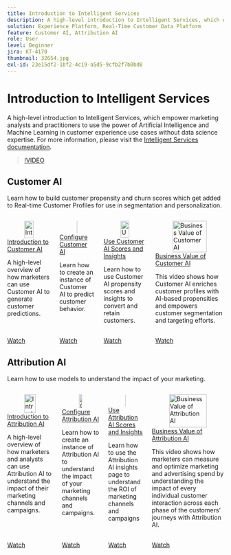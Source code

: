 ```yaml
---
title: Introduction to Intelligent Services
description: A high-level introduction to Intelligent Services, which empower marketing analysts and practitioners to use the power of Artificial Intelligence and Machine Learning in customer experience use cases without data science expertise.
solution: Experience Platform, Real-Time Customer Data Platform
feature: Customer AI, Attribution AI
role: User
level: Beginner
jira: KT-4170
thumbnail: 32654.jpg
exl-id: 23e15df2-1bf2-4c19-a5d5-9cfb2f7b0bd8
---
```

# Introduction to Intelligent Services

A high-level introduction to Intelligent Services, which empower marketing analysts and practitioners to use the power of Artificial Intelligence and Machine Learning in customer experience use cases without data science expertise. For more information, please visit the [Intelligent Services documentation](https://experienceleague.adobe.com/docs/experience-platform/intelligent-services/home.html).

>[!VIDEO](https://video.tv.adobe.com/v/32654?learn=on&enablevpops)

## Customer AI

Learn how to build customer propensity and churn scores which get added to Real-time Customer Profiles for use in segmentation and personalization.

<!-- CARDS
{cta=Watch}
* help/platform/intelligent-services/introduction-to-customer-ai.md
* help/platform/intelligent-services/configure-customer-ai.md
* help/platform/intelligent-services/use-customer-ai-scores-and-insights.md
* help/platform/intelligent-services/business-value-of-customer-ai.md
-->
<!-- START CARDS HTML - DO NOT MODIFY BY HAND -->
<div class="columns">
    <div class="column is-half-tablet is-half-desktop is-one-third-widescreen" aria-label="Introduction to Customer AI">
        <div class="card" style="height: 100%; display: flex; flex-direction: column; height: 100%;">
            <div class="card-image">
                <figure class="image x-is-16by9">
                    <a href="help/platform/intelligent-services/introduction-to-customer-ai.md" title="Introduction to Customer AI" target="_blank" rel="referrer">
                        <img class="is-bordered-r-small" src="https://video.tv.adobe.com/v/32664?format=jpeg&nocache=1740181937168" alt="Introduction to Customer AI"
                             style="width: 100%; aspect-ratio: 16 / 9; object-fit: cover; overflow: hidden; display: block; margin: auto;">
                    </a>
                </figure>
            </div>
            <div class="card-content is-padded-small" style="display: flex; flex-direction: column; flex-grow: 1; justify-content: space-between;">
                <div class="top-card-content">
                    <p class="headline is-size-6 has-text-weight-bold">
                        <a href="help/platform/intelligent-services/introduction-to-customer-ai.md" target="_blank" rel="referrer" title="Introduction to Customer AI">Introduction to Customer AI</a>
                    </p>
                    <p class="is-size-6">A high-level overview of how marketers can use Customer AI to generate customer predictions.</p>
                </div>
                <a href="help/platform/intelligent-services/introduction-to-customer-ai.md" target="_blank" rel="referrer" class="spectrum-Button spectrum-Button--outline spectrum-Button--primary spectrum-Button--sizeM" style="align-self: flex-start; margin-top: 1rem;">
                    <span class="spectrum-Button-label has-no-wrap has-text-weight-bold">Watch</span>
                </a>
            </div>
        </div>
    </div>
    <div class="column is-half-tablet is-half-desktop is-one-third-widescreen" aria-label="Configure Customer AI">
        <div class="card" style="height: 100%; display: flex; flex-direction: column; height: 100%;">
            <div class="card-image">
                <figure class="image x-is-16by9">
                    <a href="help/platform/intelligent-services/configure-customer-ai.md" title="Configure Customer AI" target="_blank" rel="referrer">
                        <img class="is-bordered-r-small" src="https://video.tv.adobe.com/v/32665?format=jpeg&nocache=1740181937191" alt="Configure Customer AI"
                             style="width: 100%; aspect-ratio: 16 / 9; object-fit: cover; overflow: hidden; display: block; margin: auto;">
                    </a>
                </figure>
            </div>
            <div class="card-content is-padded-small" style="display: flex; flex-direction: column; flex-grow: 1; justify-content: space-between;">
                <div class="top-card-content">
                    <p class="headline is-size-6 has-text-weight-bold">
                        <a href="help/platform/intelligent-services/configure-customer-ai.md" target="_blank" rel="referrer" title="Configure Customer AI">Configure Customer AI</a>
                    </p>
                    <p class="is-size-6">Learn how to create an instance of Customer AI to predict customer behavior.</p>
                </div>
                <a href="help/platform/intelligent-services/configure-customer-ai.md" target="_blank" rel="referrer" class="spectrum-Button spectrum-Button--outline spectrum-Button--primary spectrum-Button--sizeM" style="align-self: flex-start; margin-top: 1rem;">
                    <span class="spectrum-Button-label has-no-wrap has-text-weight-bold">Watch</span>
                </a>
            </div>
        </div>
    </div>
    <div class="column is-half-tablet is-half-desktop is-one-third-widescreen" aria-label="Use Customer AI Scores and Insights">
        <div class="card" style="height: 100%; display: flex; flex-direction: column; height: 100%;">
            <div class="card-image">
                <figure class="image x-is-16by9">
                    <a href="help/platform/intelligent-services/use-customer-ai-scores-and-insights.md" title="Use Customer AI Scores and Insights" target="_blank" rel="referrer">
                        <img class="is-bordered-r-small" src="https://video.tv.adobe.com/v/32666?format=jpeg&nocache=1740181937179" alt="Use Customer AI Scores and Insights"
                             style="width: 100%; aspect-ratio: 16 / 9; object-fit: cover; overflow: hidden; display: block; margin: auto;">
                    </a>
                </figure>
            </div>
            <div class="card-content is-padded-small" style="display: flex; flex-direction: column; flex-grow: 1; justify-content: space-between;">
                <div class="top-card-content">
                    <p class="headline is-size-6 has-text-weight-bold">
                        <a href="help/platform/intelligent-services/use-customer-ai-scores-and-insights.md" target="_blank" rel="referrer" title="Use Customer AI Scores and Insights">Use Customer AI Scores and Insights</a>
                    </p>
                    <p class="is-size-6">Learn how to use Customer AI propensity scores and insights to convert and retain customers.</p>
                </div>
                <a href="help/platform/intelligent-services/use-customer-ai-scores-and-insights.md" target="_blank" rel="referrer" class="spectrum-Button spectrum-Button--outline spectrum-Button--primary spectrum-Button--sizeM" style="align-self: flex-start; margin-top: 1rem;">
                    <span class="spectrum-Button-label has-no-wrap has-text-weight-bold">Watch</span>
                </a>
            </div>
        </div>
    </div>
    <div class="column is-half-tablet is-half-desktop is-one-third-widescreen" aria-label="Business Value of Customer AI">
        <div class="card" style="height: 100%; display: flex; flex-direction: column; height: 100%;">
            <div class="card-image">
                <figure class="image x-is-16by9">
                    <a href="help/platform/intelligent-services/business-value-of-customer-ai.md" title="Business Value of Customer AI" target="_blank" rel="referrer">
                        <img class="is-bordered-r-small" src="https://video.tv.adobe.com/v/40374?format=jpeg&nocache=1740181937154" alt="Business Value of Customer AI"
                             style="width: 100%; aspect-ratio: 16 / 9; object-fit: cover; overflow: hidden; display: block; margin: auto;">
                    </a>
                </figure>
            </div>
            <div class="card-content is-padded-small" style="display: flex; flex-direction: column; flex-grow: 1; justify-content: space-between;">
                <div class="top-card-content">
                    <p class="headline is-size-6 has-text-weight-bold">
                        <a href="help/platform/intelligent-services/business-value-of-customer-ai.md" target="_blank" rel="referrer" title="Business Value of Customer AI">Business Value of Customer AI</a>
                    </p>
                    <p class="is-size-6">This video shows how Customer AI enriches customer profiles with AI-based propensities and empowers customer segmentation and targeting efforts.</p>
                </div>
                <a href="help/platform/intelligent-services/business-value-of-customer-ai.md" target="_blank" rel="referrer" class="spectrum-Button spectrum-Button--outline spectrum-Button--primary spectrum-Button--sizeM" style="align-self: flex-start; margin-top: 1rem;">
                    <span class="spectrum-Button-label has-no-wrap has-text-weight-bold">Watch</span>
                </a>
            </div>
        </div>
    </div>
</div>
<!-- END CARDS HTML - DO NOT MODIFY BY HAND -->

## Attribution AI

Learn how to use models to understand the impact of your marketing.

<!-- CARDS
{cta=Watch}
* help/platform/intelligent-services/introduction-to-attribution-ai.md
* help/platform/intelligent-services/configure-attribution-ai.md
* help/platform/intelligent-services/use-attribution-ai-scores-and-insights.md
* help/platform/intelligent-services/business-value-of-attribution-ai.md
-->
<!-- START CARDS HTML - DO NOT MODIFY BY HAND -->
<div class="columns">
    <div class="column is-half-tablet is-half-desktop is-one-third-widescreen" aria-label="Introduction to Attribution AI">
        <div class="card" style="height: 100%; display: flex; flex-direction: column; height: 100%;">
            <div class="card-image">
                <figure class="image x-is-16by9">
                    <a href="help/platform/intelligent-services/introduction-to-attribution-ai.md" title="Introduction to Attribution AI" target="_blank" rel="referrer">
                        <img class="is-bordered-r-small" src="https://video.tv.adobe.com/v/32667?format=jpeg&nocache=1740181937604" alt="Introduction to Attribution AI"
                             style="width: 100%; aspect-ratio: 16 / 9; object-fit: cover; overflow: hidden; display: block; margin: auto;">
                    </a>
                </figure>
            </div>
            <div class="card-content is-padded-small" style="display: flex; flex-direction: column; flex-grow: 1; justify-content: space-between;">
                <div class="top-card-content">
                    <p class="headline is-size-6 has-text-weight-bold">
                        <a href="help/platform/intelligent-services/introduction-to-attribution-ai.md" target="_blank" rel="referrer" title="Introduction to Attribution AI">Introduction to Attribution AI</a>
                    </p>
                    <p class="is-size-6">A high-level overview of how marketers and analysts can use Attribution AI to understand the impact of their marketing channels and campaigns.</p>
                </div>
                <a href="help/platform/intelligent-services/introduction-to-attribution-ai.md" target="_blank" rel="referrer" class="spectrum-Button spectrum-Button--outline spectrum-Button--primary spectrum-Button--sizeM" style="align-self: flex-start; margin-top: 1rem;">
                    <span class="spectrum-Button-label has-no-wrap has-text-weight-bold">Watch</span>
                </a>
            </div>
        </div>
    </div>
    <div class="column is-half-tablet is-half-desktop is-one-third-widescreen" aria-label="Configure Attribution AI">
        <div class="card" style="height: 100%; display: flex; flex-direction: column; height: 100%;">
            <div class="card-image">
                <figure class="image x-is-16by9">
                    <a href="help/platform/intelligent-services/configure-attribution-ai.md" title="Configure Attribution AI" target="_blank" rel="referrer">
                        <img class="is-bordered-r-small" src="https://video.tv.adobe.com/v/32668?format=jpeg&nocache=1740181937579" alt="Configure Attribution AI"
                             style="width: 100%; aspect-ratio: 16 / 9; object-fit: cover; overflow: hidden; display: block; margin: auto;">
                    </a>
                </figure>
            </div>
            <div class="card-content is-padded-small" style="display: flex; flex-direction: column; flex-grow: 1; justify-content: space-between;">
                <div class="top-card-content">
                    <p class="headline is-size-6 has-text-weight-bold">
                        <a href="help/platform/intelligent-services/configure-attribution-ai.md" target="_blank" rel="referrer" title="Configure Attribution AI">Configure Attribution AI</a>
                    </p>
                    <p class="is-size-6">Learn how to create an instance of Attribution AI to understand the impact of your marketing channels and campaigns.</p>
                </div>
                <a href="help/platform/intelligent-services/configure-attribution-ai.md" target="_blank" rel="referrer" class="spectrum-Button spectrum-Button--outline spectrum-Button--primary spectrum-Button--sizeM" style="align-self: flex-start; margin-top: 1rem;">
                    <span class="spectrum-Button-label has-no-wrap has-text-weight-bold">Watch</span>
                </a>
            </div>
        </div>
    </div>
    <div class="column is-half-tablet is-half-desktop is-one-third-widescreen" aria-label="Use Attribution AI Scores and Insights">
        <div class="card" style="height: 100%; display: flex; flex-direction: column; height: 100%;">
            <div class="card-image">
                <figure class="image x-is-16by9">
                    <a href="help/platform/intelligent-services/use-attribution-ai-scores-and-insights.md" title="Use Attribution AI Scores and Insights" target="_blank" rel="referrer">
                        <img class="is-bordered-r-small" src="https://video.tv.adobe.com/v/32669?format=jpeg&nocache=1740181937592" alt="Use Attribution AI Scores and Insights"
                             style="width: 100%; aspect-ratio: 16 / 9; object-fit: cover; overflow: hidden; display: block; margin: auto;">
                    </a>
                </figure>
            </div>
            <div class="card-content is-padded-small" style="display: flex; flex-direction: column; flex-grow: 1; justify-content: space-between;">
                <div class="top-card-content">
                    <p class="headline is-size-6 has-text-weight-bold">
                        <a href="help/platform/intelligent-services/use-attribution-ai-scores-and-insights.md" target="_blank" rel="referrer" title="Use Attribution AI Scores and Insights">Use Attribution AI Scores and Insights</a>
                    </p>
                    <p class="is-size-6">Learn how to use the Attribution AI insights page to understand the ROI of marketing channels and campaigns</p>
                </div>
                <a href="help/platform/intelligent-services/use-attribution-ai-scores-and-insights.md" target="_blank" rel="referrer" class="spectrum-Button spectrum-Button--outline spectrum-Button--primary spectrum-Button--sizeM" style="align-self: flex-start; margin-top: 1rem;">
                    <span class="spectrum-Button-label has-no-wrap has-text-weight-bold">Watch</span>
                </a>
            </div>
        </div>
    </div>
    <div class="column is-half-tablet is-half-desktop is-one-third-widescreen" aria-label="Business Value of Attribution AI">
        <div class="card" style="height: 100%; display: flex; flex-direction: column; height: 100%;">
            <div class="card-image">
                <figure class="image x-is-16by9">
                    <a href="help/platform/intelligent-services/business-value-of-attribution-ai.md" title="Business Value of Attribution AI" target="_blank" rel="referrer">
                        <img class="is-bordered-r-small" src="https://video.tv.adobe.com/v/40375?format=jpeg&nocache=1740181937615" alt="Business Value of Attribution AI"
                             style="width: 100%; aspect-ratio: 16 / 9; object-fit: cover; overflow: hidden; display: block; margin: auto;">
                    </a>
                </figure>
            </div>
            <div class="card-content is-padded-small" style="display: flex; flex-direction: column; flex-grow: 1; justify-content: space-between;">
                <div class="top-card-content">
                    <p class="headline is-size-6 has-text-weight-bold">
                        <a href="help/platform/intelligent-services/business-value-of-attribution-ai.md" target="_blank" rel="referrer" title="Business Value of Attribution AI">Business Value of Attribution AI</a>
                    </p>
                    <p class="is-size-6">This video shows how marketers can measure and optimize marketing and advertising spend by understanding the impact of every individual customer interaction across each phase of the customers' journeys with Attribution AI.</p>
                </div>
                <a href="help/platform/intelligent-services/business-value-of-attribution-ai.md" target="_blank" rel="referrer" class="spectrum-Button spectrum-Button--outline spectrum-Button--primary spectrum-Button--sizeM" style="align-self: flex-start; margin-top: 1rem;">
                    <span class="spectrum-Button-label has-no-wrap has-text-weight-bold">Watch</span>
                </a>
            </div>
        </div>
    </div>
</div>
<!-- END CARDS HTML - DO NOT MODIFY BY HAND -->
